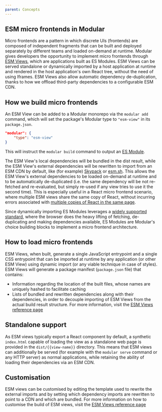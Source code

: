 ```yaml
---
parent: Concepts
---
```


## ESM micro frontends in Modular

Micro frontends are a pattern in which discrete UIs (frontends) are composed of
independent fragments that can be built and deployed separately by different
teams and loaded on-demand at runtime. Modular gives developers the opportunity
to implement micro frontends through [ESM Views](../building-apps/esm-views.md),
which are applications built as ES Modules. ESM Views can be served standalone
or dynamically imported by a host application at runtime and rendered in the
host application's own React tree, without the need of using Iframes. ESM Views
also allow automatic dependency de-duplication, thanks to how we offload
third-party dependencies to a configurable ESM CDN.

## How we build micro frontends

An ESM View can be added to a Modular monorepo via the `modular add` command,
which will set the package's Modular type to `"esm-view"` in its `package.json`.

```json
"modular": {
    "type": "esm-view"
}
```

This will instruct the `modular build` command to output an
[ES Module](https://developer.mozilla.org/en-US/docs/Web/JavaScript/Guide/Modules).

The ESM View's local dependencies will be bundled in the dist result, while the
ESM View's external dependencies will be rewritten to import from an ESM CDN by
default, like (for example) [Skypack](https://www.skypack.dev/) or
[esm.sh](https://esm.sh/). This allows the ESM View's external dependencies to
be loaded on-demand at runtime and to be automatically de-duplicated (i.e. the
same dependency will be not re-fetched and re-evaluated, but simply re-used if
any view tries to use it the second time). This is especially useful in a React
micro frontend scenario, where multiple ESM views share the same copy of React,
without incurring errors associated with
[multiple copies of React in the same page](https://reactjs.org/warnings/invalid-hook-call-warning.html).

Since dynamically importing ES Modules leverages a
[widely supported standard](https://caniuse.com/es6-module-dynamic-import),
where the browser does the heavy lifting of fetching, de-duplicating and making
dependencies available, ES Modules are Modular's choice building blocks to
implement a micro frontend architecture.

## How to load micro frontends

ESM Views, when built, generate a single JavaScript entrypoint and a single CSS
entrypoint that can be imported at runtime by any application (or other ESM
View) using dynamic import (or any viable technique in case of styles). ESM
Views will generate a package manifest (`package.json` file) that contains:

- Information regarding the location of the built files, whose names are
  uniquely hashed to facilitate caching
- Lists of bundled and rewritten dependencies along with their dependencies, in
  order to decouple importing of ESM Views from the actual build result
  structure. For more information, visit the
  [ESM Views reference page](../building-apps/esm-views.md)

## Standalone support

As ESM views typically export a React component by default, a synthetic
`index.html` capable of loading the view as a standalone web page is provided in
the `dist/{{view-name}}` directory. This means that ESM views can additionally
be served (for example with the `modular serve` command or any HTTP server) as
normal applications, while retaining the ability of loading their dependencies
via an ESM CDN.

## Customisation

ESM views can be customised by editing the template used to rewrite the external
imports and by setting which dependency imports are rewritten to point to a CDN
and which are bundled. For more information on how to customise the build of ESM
views, visit the [ESM Views reference page](../building-apps/esm-views.md)
